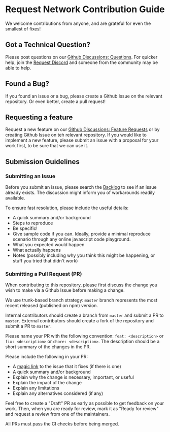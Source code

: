 # Request Network Contribution Guide

We welcome contributions from anyone, and are grateful for even the smallest of fixes!

## Got a Technical Question?

Please post questions on our [Github Discussions: Questions](https://github.com/orgs/RequestNetwork/discussions/categories/questions).
For quicker help, join the [Request Discord](https://request.network/discord/) and someone from the community may be able to help.

## Found a Bug?

If you found an issue or a bug, please create a Github Issue on the relevant repository. Or even better, create a pull request!

## Requesting a feature

Request a new feature on our [Github Discussions: Feature Requests](https://github.com/orgs/RequestNetwork/discussions/categories/feature-requests) or by creating Github Issue on teh relevant repository.
If you would like to implement a new feature, please submit an issue with a proposal for your work first, to be sure that we can use it.

## Submission Guidelines

### Submitting an Issue

Before you submit an issue, please search the [Backlog](https://github.com/orgs/RequestNetwork/projects/3) to see if an issue already exists.
The discussion might inform you of workarounds readily available.

To ensure fast resolution, please include the useful details:

- A quick summary and/or background
- Steps to reproduce
- Be specific!
- Give sample code if you can. Ideally, provide a minimal reproduce scenario through any online javascript code playground.
- What you expected would happen
- What actually happens
- Notes (possibly including why you think this might be happening, or stuff you tried that didn't work)

### Submitting a Pull Request (PR)

When contributing to this repository, please first discuss the change you wish to make via a Github Issue before making a change.

We use trunk-based branch strategy: `master` branch represents the most recent released (published on npm) version.

Internal contributors should create a branch from `master` and submit a PR to `master`.
External contributors should create a fork of the repository and submit a PR to `master`.

Please name your PR with the following convention: `feat: <description>` or `fix: <description>` or `chore: <description>`.
The description should be a short summary of the changes in the PR.

Please include the following in your PR:

- A [magic link](https://docs.github.com/en/issues/tracking-your-work-with-issues/linking-a-pull-request-to-an-issue#linking-a-pull-request-to-an-issue-using-a-keyword) to the issue that it fixes (if there is one)
- A quick summary and/or background
- Explain why the change is necessary, important, or useful
- Explain the impact of the change
- Explain any limitations
- Explain any alternatives considered (if any)

Feel free to create a "Draft" PR as early as possible to get feedback on your work.
Then, when you are ready for review, mark it as "Ready for review" and request a review from one of the maintainers.

All PRs must pass the CI checks before being merged.

